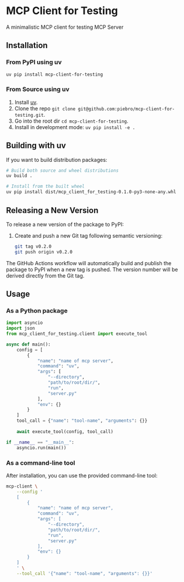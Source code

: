 # MCP Client for Testing

A minimalistic MCP client for testing MCP Server

## Installation

### From PyPI using uv

```bash
uv pip install mcp-client-for-testing
```

### From Source using uv

1. Install [uv](https://docs.astral.sh/uv/).
2. Clone the repo `git clone git@github.com:piebro/mcp-client-for-testing.git`.
3. Go into the root dir `cd mcp-client-for-testing`.
4. Install in development mode: `uv pip install -e .`

## Building with uv

If you want to build distribution packages:

```bash
# Build both source and wheel distributions
uv build .

# Install from the built wheel
uv pip install dist/mcp_client_for_testing-0.1.0-py3-none-any.whl
```

## Releasing a New Version

To release a new version of the package to PyPI:

1. Create and push a new Git tag following semantic versioning:
   ```bash
   git tag v0.2.0
   git push origin v0.2.0
   ```

The GitHub Actions workflow will automatically build and publish the package to PyPI when a new tag is pushed. The version number will be derived directly from the Git tag.

## Usage

### As a Python package

```python
import asyncio
import json
from mcp_client_for_testing.client import execute_tool

async def main():
    config = [
        {
            "name": "name of mcp server",
            "command": "uv",
            "args": [
                "--directory", 
                "path/to/root/dir/", 
                "run", 
                "server.py"
            ],
            "env": {}
        }
    ]
    tool_call = {"name": "tool-name", "arguments": {}}
    
    await execute_tool(config, tool_call)

if __name__ == "__main__":
    asyncio.run(main())
```

### As a command-line tool

After installation, you can use the provided command-line tool:

```bash
mcp-client \
    --config '
    [
        {
            "name": "name of mcp server",
            "command": "uv",
            "args": [
                "--directory", 
                "path/to/root/dir/", 
                "run", 
                "server.py"
            ],
            "env": {}
        }
    ]
    ' \
    --tool_call '{"name": "tool-name", "arguments": {}}'
```